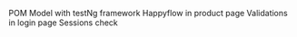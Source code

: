 POM Model with testNg framework 
Happyflow in product page
Validations in login page 
Sessions check 
